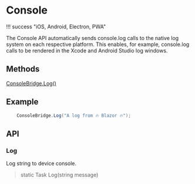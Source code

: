 # Console

!!! success "iOS, Android, Electron, PWA"

The Console API automatically sends console.log calls to the native log system on each respective platform. This enables, for example, console.log calls to be rendered in the Xcode and Android Studio log windows.

## Methods

[ConsoleBridge.Log()](#log)

## Example

```c#
    ConsoleBridge.Log("A log from 🔥 Blazor 🔥");
```

## API

### Log

Log string to device console.

> static Task Log(string message)

